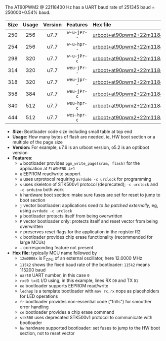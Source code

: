 The AT90PWM2 @ 22118400 Hz has a UART baud rate of 251345 baud = 250000+0.54% baud.

|Size|Usage|Version|Features|Hex file|
|:-:|:-:|:-:|:-:|:--|
|250|256|u7.7|`w-u-jPr--`|[urboot+at90pwm2+22m1184x++250k0_uart0_rxd4_txd3_lednop.hex](https://raw.githubusercontent.com/stefanrueger/urboot.hex/main/mcus/at90pwm2/external_oscillator/fcpu+22m1184_Hz/br++250k0_bps/urboot+at90pwm2+22m1184x++250k0_uart0_rxd4_txd3_lednop.hex)|
|254|256|u7.7|`w-u-hpr--`|[urboot+at90pwm2+22m1184x++250k0_uart0_rxd4_txd3_lednop_fr_hw.hex](https://raw.githubusercontent.com/stefanrueger/urboot.hex/main/mcus/at90pwm2/external_oscillator/fcpu+22m1184_Hz/br++250k0_bps/urboot+at90pwm2+22m1184x++250k0_uart0_rxd4_txd3_lednop_fr_hw.hex)|
|298|320|u7.7|`w-u-jPr-c`|[urboot+at90pwm2+22m1184x++250k0_uart0_rxd4_txd3_lednop_fr_ce.hex](https://raw.githubusercontent.com/stefanrueger/urboot.hex/main/mcus/at90pwm2/external_oscillator/fcpu+22m1184_Hz/br++250k0_bps/urboot+at90pwm2+22m1184x++250k0_uart0_rxd4_txd3_lednop_fr_ce.hex)|
|314|320|u7.7|`weu-jPr--`|[urboot+at90pwm2+22m1184x++250k0_uart0_rxd4_txd3_ee_lednop.hex](https://raw.githubusercontent.com/stefanrueger/urboot.hex/main/mcus/at90pwm2/external_oscillator/fcpu+22m1184_Hz/br++250k0_bps/urboot+at90pwm2+22m1184x++250k0_uart0_rxd4_txd3_ee_lednop.hex)|
|318|320|u7.7|`weu-jpr--`|[urboot+at90pwm2+22m1184x++250k0_uart0_rxd4_txd3_ee_lednop_fr.hex](https://raw.githubusercontent.com/stefanrueger/urboot.hex/main/mcus/at90pwm2/external_oscillator/fcpu+22m1184_Hz/br++250k0_bps/urboot+at90pwm2+22m1184x++250k0_uart0_rxd4_txd3_ee_lednop_fr.hex)|
|358|384|u7.7|`weu-jPr-c`|[urboot+at90pwm2+22m1184x++250k0_uart0_rxd4_txd3_ee_lednop_fr_ce.hex](https://raw.githubusercontent.com/stefanrueger/urboot.hex/main/mcus/at90pwm2/external_oscillator/fcpu+22m1184_Hz/br++250k0_bps/urboot+at90pwm2+22m1184x++250k0_uart0_rxd4_txd3_ee_lednop_fr_ce.hex)|
|340|512|u7.7|`weu-hpr-c`|[urboot+at90pwm2+22m1184x++250k0_uart0_rxd4_txd3_ee_lednop_fr_ce_hw.hex](https://raw.githubusercontent.com/stefanrueger/urboot.hex/main/mcus/at90pwm2/external_oscillator/fcpu+22m1184_Hz/br++250k0_bps/urboot+at90pwm2+22m1184x++250k0_uart0_rxd4_txd3_ee_lednop_fr_ce_hw.hex)|
|444|512|u7.7|`wes-hpr-c`|[urboot+at90pwm2+22m1184x++250k0_uart0_rxd4_txd3_ee_lednop_fr_ce_stk500_hw.hex](https://raw.githubusercontent.com/stefanrueger/urboot.hex/main/mcus/at90pwm2/external_oscillator/fcpu+22m1184_Hz/br++250k0_bps/urboot+at90pwm2+22m1184x++250k0_uart0_rxd4_txd3_ee_lednop_fr_ce_stk500_hw.hex)|

- **Size:** Bootloader code size including small table at top end
- **Usage:** How many bytes of flash are needed, ie, HW boot section or a multiple of the page size
- **Version:** For example, u7.6 is an urboot version, o5.2 is an optiboot version
- **Features:**
  + `w` bootloader provides `pgm_write_page(sram, flash)` for the application at `FLASHEND-4+1`
  + `e` EEPROM read/write support
  + `u` uses urprotocol requiring `avrdude -c urclock` for programming
  + `s` uses skeleton of STK500v1 protocol (deprecated); `-c urclock` and `-c arduino` both work
  + `h` hardware boot section: make sure fuses are set for reset to jump to boot section
  + `j` vector bootloader: applications *need to be patched externally*, eg, using `avrdude -c urclock`
  + `p` bootloader protects itself from being overwritten
  + `P` vector bootloader only: protects itself and reset vector from being overwritten
  + `r` preserves reset flags for the application in the register R2
  + `c` bootloader provides chip erase functionality (recommended for large MCUs)
  + `-` corresponding feature not present
- **Hex file:** typically MCU name followed by
  + `12m0000x` is F<sub>CPU</sub> of an external oscillator, here 12.0000 MHz
  + `115k2` shows the fixed baud rate of the bootloader: `115k2` means 115200 baud
  + `uart0` UART number, in this case `0`
  + `rxd0 txd1` I/O using, in this example, lines RX `D0` and TX `D1`
  + `ee` bootloader supports EEPROM read/write
  + `lednop` is a template bootloader with `mov rx,rx` nops as placeholders for LED operations
  + `fr` bootloader provides non-essential code ("frills") for smoother error handling
  + `ce` bootloader provides a chip erase command
  + `stk500` uses deprecated STK500v1 protocol to communicate with bootloader
  + `hw` hardware supported bootloader: set fuses to jump to the HW boot section, not to reset vector

